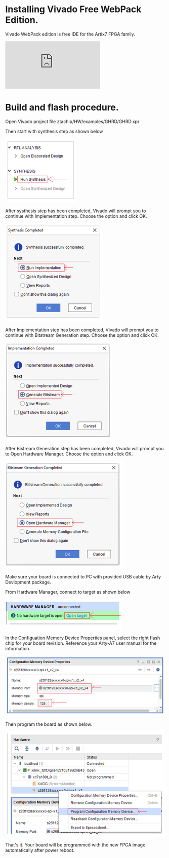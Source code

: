 # Installing Vivado Free WebPack Edition.

Vivado WebPack edition is free IDE for the Artix7 FPGA family.

![Installing Vivado WebPack edition](https://www.xilinx.com/support/download.html)

# Build and flash procedure. 

Open Vivado project file ztachip/HW/examples/GHRD/GHRD.xpr

Then start with synthesis step as shown below

![vivado step1](vivado_step1.bmp)

After systhesis step has been completed, Vivado will prompt you to continue with Implementation step. Choose the option and click OK.

![vivado step2](vivado_step2.bmp)

After Implementation step has been completed, Vivado will prompt you to continue with Bitstream Generation step. Choose the option and click OK. 

![vivado step3](vivado_step3.bmp)

After Bistream Generation step has been completed, Vivado will prompt you to Open Hardware Manager. Choose the option and click OK.

![vivado step4](vivado_step4.bmp)

Make sure your board is connected to PC with provided USB cable by Arty Devlopment package.

From Hardware Manager, connect to target as shown below 

![vivado step5](vivado_step5.bmp)

In the Configuation Memory Device Properties panel, select the right flash chip for your board revision. Reference your Arty-A7 user manual for the information.

![vivado step6](vivado_step6.bmp)

Then program the board as shown below.

![vivado step7](vivado_step7.bmp)

That's it. Your board will be programmed with the new FPGA image automatically after power reboot.



